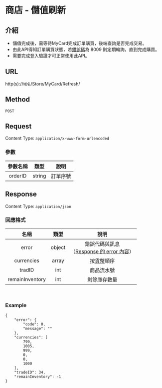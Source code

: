 # 商店 - 儲值刷新

## 介紹

- 儲值完成後，需等待MyCard完成訂單購買，後端查詢是否完成交易。
- 由此API得知訂單購買狀態，若[錯誤碼](../../codes/errorCode.md)為 8009 則定期輪詢，直到完成購買。
- 需要完成登入驗證才可正常使用此API。

## URL

http(s)://`域名`/Store/MyCard/Refresh/

## Method

`POST`

## Request

Content Type: `application/x-www-form-urlencoded`

### 參數

| 參數名稱 | 類型 | 說明 |
|:-:|:-:|:-:|
| orderID | string | 訂單序號 |

## Response

Content Type: `application/json`

### 回應格式

| 名稱 | 類型 | 說明 |
|:-:|:-:|:-:|
| error | object | 錯誤代碼與訊息<br>（[Response 的 error 內容](../response.md#error)） |
| currencies | array | 按[貨幣](GetInfos.md#Currency)順序 |
| tradID | int | 商品流水號 |
| remainInventory | int | 剩餘庫存數量 |
<br>

### Example

	{
		"error": {
			"code": 0,
			"message": ""
		},
		"currencies": [
			799,
			1005,
			999,
			0,
			0,
			1000
		],
    	"tradeID": 34,
		"remainInventory": -1
	}